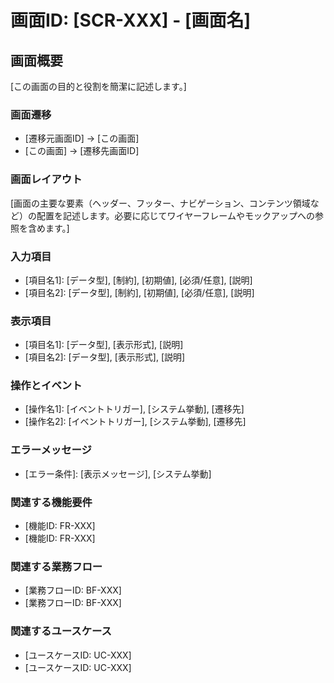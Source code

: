 # 画面ID: [SCR-XXX] - [画面名]

## 画面概要

[この画面の目的と役割を簡潔に記述します。]

### 画面遷移

- [遷移元画面ID] → [この画面]
- [この画面] → [遷移先画面ID]

### 画面レイアウト

[画面の主要な要素（ヘッダー、フッター、ナビゲーション、コンテンツ領域など）の配置を記述します。必要に応じてワイヤーフレームやモックアップへの参照を含めます。]

### 入力項目

- [項目名1]: [データ型], [制約], [初期値], [必須/任意], [説明]
- [項目名2]: [データ型], [制約], [初期値], [必須/任意], [説明]

### 表示項目

- [項目名1]: [データ型], [表示形式], [説明]
- [項目名2]: [データ型], [表示形式], [説明]

### 操作とイベント

- [操作名1]: [イベントトリガー], [システム挙動], [遷移先]
- [操作名2]: [イベントトリガー], [システム挙動], [遷移先]

### エラーメッセージ

- [エラー条件]: [表示メッセージ], [システム挙動]

### 関連する機能要件

- [機能ID: FR-XXX]
- [機能ID: FR-XXX]

### 関連する業務フロー

- [業務フローID: BF-XXX]
- [業務フローID: BF-XXX]

### 関連するユースケース

- [ユースケースID: UC-XXX]
- [ユースケースID: UC-XXX]
